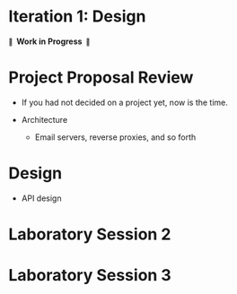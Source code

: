# Iteration 1: Design

**<small>🚧</small>  Work in Progress  <small>🚧</small>**

# Project Proposal Review

- If you had not decided on a project yet, now is the time.

- Architecture
  - Email servers, reverse proxies, and so forth

# Design

- API design

# Laboratory Session 2

# Laboratory Session 3
